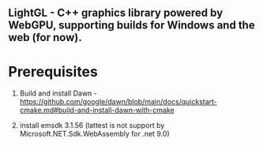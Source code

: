 ## LightGL - C++ graphics library powered by WebGPU, supporting builds for Windows and the web (for now).

# Prerequisites

1) Build and install Dawn - https://github.com/google/dawn/blob/main/docs/quickstart-cmake.md#build-and-install-dawn-with-cmake

2) install emsdk 3.1.56 (lattest is not support by Microsoft.NET.Sdk.WebAssembly for .net 9.0)
